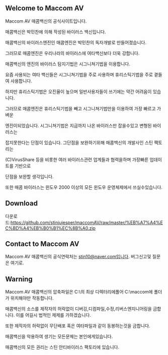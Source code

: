 ## Welcome to Maccom AV
Maccom AV 매콤백신의 공식사이트입니다.

매콤백신은 박민찬에 의해 작성된 바이러스 백신입니다.

매콤백신의 바이러스엔진인 매콤엔진은 박민찬의 독자개발로 만들어졌습니다.

그러므로 매콤엔진은 우리나라의 바이러스에 여타백신보다 더욱 강합니다.

매콤백신의 엔진의 바이러스 탐지기법은 시그니쳐기법을 이용합니다.

요즘 사용되는 여타 백신들은 시그니쳐기법을 주로 사용하며 휴리스틱기법을 주로 곁들여 사용합니다.

하지만 휴리스틱기법은 오진율이 높으며 일반사용자들이 쓰기에는 약간 어려움이 있습니다.

그러므로 매콤엔진은 휴리스틱기법을 빼고 시그니쳐기법만을 이용하여 가장 빠르고 가벼운

엔진이되었습니다. 시그니쳐기법은 지금까지 나온 바이러스만 잡을수있고 변형된 바이러스는

잡지못한다는 단점이 있습니다. 그단점을 보완하기위해 매콤백신의 개발사인 스틴  팩토리는 

(C)VirusShare 등을 비롯한 여러 바이러스관련 업계들과 협력을하며 가장빠른 업데이트를 기반으로

단점을 보완할 생각입니다.

또한 매콤 바이러스는 윈도우 2000 이상의 모든 윈도우 운영체제에서 쓰실수있습니다.

## Download
다운로드:https://github.com/stinjujesper/maccomAV/raw/master/%EB%A7%A4%EC%BD%A4%EB%B0%B1%EC%8B%A0.zip

## Contact to Maccom AV
Maccom AV 매콤백신의 공식연락처는 stin10@naver.com입니다. 버그신고및 질문은 여기로. 

## Warning
Maccom AV 매콤백신의 압축파일은 C:\의 최상 디렉터리에풀어 C:\maccom에 폴더가 위치해야만 작동합니다.

매콤백신의 소스를 제작자의 허락없이 디버깅,디컴파일,수정,리버스엔지니어링을 금합니다.
이를 어길시 법적인 제제를 가하겠습니다.

또한 제작자의 허락없이 무단배포 혹은 여타파일과 같이 동봉하는것을 금합니다.

매콤백신을 악용하여 생기는 모든문제는 본인에게있습니다.

매콤백신의 모든 권리는 스틴 안티바이러스 팩토리에 있습니다.
